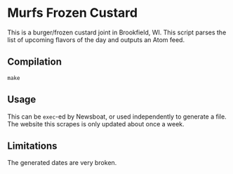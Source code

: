 # Murfs Frozen Custard
This is a burger/frozen custard joint in Brookfield, WI. This script parses the list of upcoming flavors of the day and outputs an Atom feed.

## Compilation

```shell
make
```

## Usage

This can be `exec`-ed by Newsboat, or used independently to generate a file.  
The website this scrapes is only updated about once a week.

## Limitations

The generated dates are very broken.
